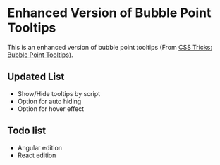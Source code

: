 # Enhanced Version of Bubble Point Tooltips
This is an enhanced version of bubble point tooltips (From [CSS Tricks: Bubble Point Tooltips](https://css-tricks.com/bubble-point-tooltips-with-css3-jquery/)).

## Updated List
* Show/Hide tooltips by script
* Option for auto hiding
* Option for hover effect

## Todo list
* Angular edition
* React edition
